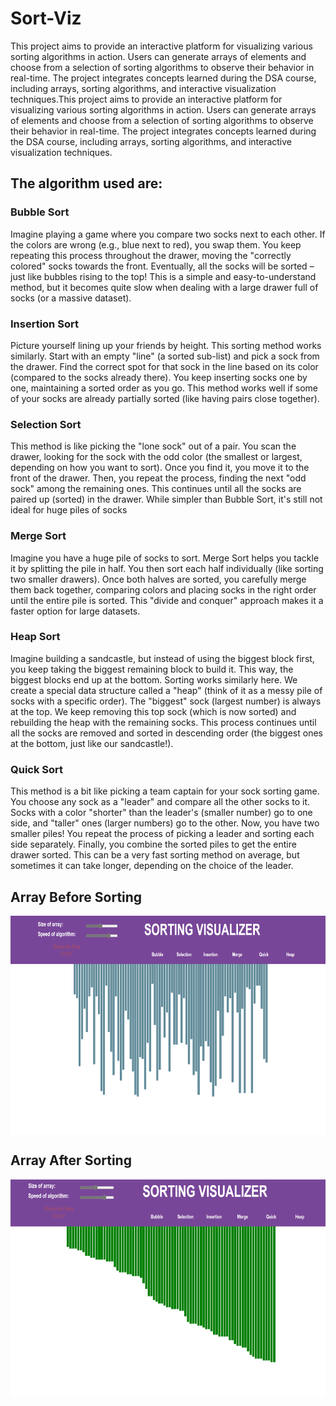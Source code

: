 # Sort-Viz

This project aims to provide an interactive platform for visualizing various sorting algorithms in action. Users can generate arrays of elements and choose from a selection of sorting algorithms to observe their behavior in real-time. The project integrates concepts learned during the DSA course, including arrays, sorting algorithms, and interactive visualization techniques.This project aims to provide an interactive platform for visualizing various sorting algorithms in action. Users can generate arrays of elements and choose from a selection of sorting algorithms to observe their behavior in real-time. The project integrates concepts learned during the DSA course, including arrays, sorting algorithms, and interactive visualization techniques.

## The algorithm used are: 

### Bubble Sort

Imagine playing a game where you compare two socks next to each other. If the colors are wrong (e.g., blue next to red), you swap them. You keep repeating this process throughout the drawer, moving the "correctly colored" socks towards the front. Eventually, all the socks will be sorted – just like bubbles rising to the top! This is a simple and easy-to-understand method, but it becomes quite slow when dealing with a large drawer full of socks (or a massive dataset).

### Insertion Sort

Picture yourself lining up your friends by height. This sorting method works similarly. Start with an empty "line" (a sorted sub-list) and pick a sock from the drawer. Find the correct spot for that sock in the line based on its color (compared to the socks already there). You keep inserting socks one by one, maintaining a sorted order as you go. This method works well if some of your socks are already partially sorted (like having pairs close together).

### Selection Sort

This method is like picking the "lone sock" out of a pair. You scan the drawer, looking for the sock with the odd color (the smallest or largest, depending on how you want to sort). Once you find it, you move it to the front of the drawer. Then, you repeat the process, finding the next "odd sock" among the remaining ones. This continues until all the socks are paired up (sorted) in the drawer. While simpler than Bubble Sort, it's still not ideal for huge piles of socks


### Merge Sort

Imagine you have a huge pile of socks to sort. Merge Sort helps you tackle it by splitting the pile in half. You then sort each half individually (like sorting two smaller drawers). Once both halves are sorted, you carefully merge them back together, comparing colors and placing socks in the right order until the entire pile is sorted. This "divide and conquer" approach makes it a faster option for large datasets.


### Heap Sort 

Imagine building a sandcastle, but instead of using the biggest block first, you keep taking the biggest remaining block to build it. This way, the biggest blocks end up at the bottom. Sorting works similarly here. We create a special data structure called a "heap" (think of it as a messy pile of socks with a specific order). The "biggest" sock (largest number) is always at the top. We keep removing this top sock (which is now sorted) and rebuilding the heap with the remaining socks. This process continues until all the socks are removed and sorted in descending order (the biggest ones at the bottom, just like our sandcastle!).

### Quick Sort

 This method is a bit like picking a team captain for your sock sorting game. You choose any sock as a "leader" and compare all the other socks to it. Socks with a color "shorter" than the leader's (smaller number) go to one side, and "taller" ones (larger numbers) go to the other. Now, you have two smaller piles! You repeat the process of picking a leader and sorting each side separately. Finally, you combine the sorted piles to get the entire drawer sorted. This can be a very fast sorting method on average, but sometimes it can take longer, depending on the choice of the leader.

 ## Array Before Sorting
 <center><img src="New Array Generated.png" align="center" height="350"></center>
 
 ## Array After Sorting
 <center><img src="Sorted Array.png" align="center" height="350"></center>
